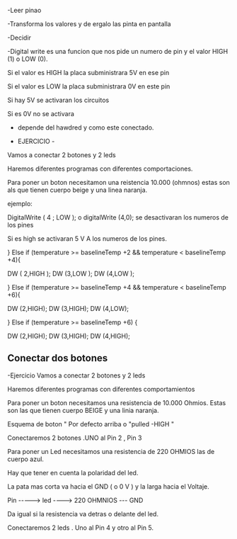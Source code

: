 -Leer pinao

-Transforma los valores y de ergalo las pinta en pantalla

-Decidir

-Digital write es una funcion que nos pide un numero de pin y el valor HIGH (1) o LOW (0).

Si el valor es HIGH la placa subministrara 5V en ese pin

Si el valor es LOW la placa subministrara 0V en este pin

Si hay 5V se activaran los circuitos

Si es 0V no se activara

* depende del hawdred y como este conectado.



- EJERCICIO - 

Vamos a conectar 2 botones y 2 leds

Haremos diferentes programas con diferentes comportaciones.

Para poner un boton necesitamon una reistencia 10.000 (ohmnos) estas son als que tienen cuerpo beige y una linea naranja.

ejemplo:
   
 DigitalWrite ( 4 ; LOW ); o digitalWrite (4,0); se desactivaran los numeros de los pines 
  
 Si es high se activaran 5 V A los numeros de los pines.
  
  
  
} Else if (temperature >= baselineTemp +2 && temperature < baselineTemp +4){

DW ( 2,HIGH );
DW (3,LOW );
DW (4,LOW );

} Else if (temperature >= baselineTemp +4 && temperature < baselineTemp +6){

DW (2,HIGH);
DW (3,HIGH);
DW (4,LOW);


 } Else if (temperature >= baselineTemp +6) {
 
DW (2,HIGH);
DW (3,HIGH);
DW (4,HIGH);

## Conectar dos botones 

-Ejercicio 
Vamos a conectar 2 botones y 2 leds 
 
Haremos diferentes programas con diferentes comportamientos 

Para poner un boton necesitamos una resistencia de 10.000 Ohmios. Estas son las que tienen cuerpo BEIGE y una linia naranja.

Esquema de boton " Por defecto arriba o "pulled -HIGH "

Conectaremos 2 botones .UNO al Pin 2 , Pin 3 

Para poner un Led necesitamos una resistencia de 220 OHMIOS las de cuerpo azul.

Hay que tener en cuenta la polaridad del led.

La pata mas corta va hacia el GND ( o 0 V ) y la larga hacia el Voltaje.

Pin -----> led ----> 220 OHMNIOS --- GND 

Da igual si la resistencia va detras o delante del led.

Conectaremos 2 leds . Uno al Pin 4 y otro al Pin 5.
